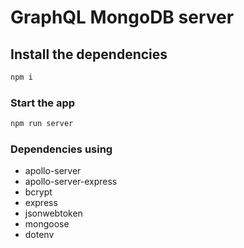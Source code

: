 # GraphQL MongoDB server


## Install the dependencies

```bash
npm i
```

### Start the app 

```bash
npm run server
```

### Dependencies using

* apollo-server
* apollo-server-express
* bcrypt
* express
* jsonwebtoken
* mongoose
* dotenv